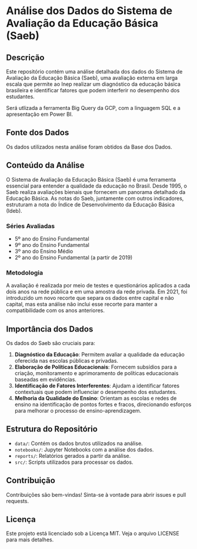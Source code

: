 # Análise dos Dados do Sistema de Avaliação da Educação Básica (Saeb)

## Descrição

Este repositório contém uma análise detalhada dos dados do Sistema de Avaliação da Educação Básica (Saeb), uma avaliação externa em larga escala que permite ao Inep realizar um diagnóstico da educação básica brasileira e identificar fatores que podem interferir no desempenho dos estudantes. 

Será utlizada a ferramenta Big Query da GCP, com a linguagem SQL e a apresentação em Power BI.

## Fonte dos Dados

Os dados utilizados nesta análise foram obtidos da Base dos Dados.

## Conteúdo da Análise

O Sistema de Avaliação da Educação Básica (Saeb) é uma ferramenta essencial para entender a qualidade da educação no Brasil. Desde 1995, o Saeb realiza avaliações bienais que fornecem um panorama detalhado da Educação Básica. As notas do Saeb, juntamente com outros indicadores, estruturam a nota do Índice de Desenvolvimento da Educação Básica (Ideb).

### Séries Avaliadas

- 5º ano do Ensino Fundamental
- 9º ano do Ensino Fundamental
- 3º ano do Ensino Médio
- 2º ano do Ensino Fundamental (a partir de 2019)

### Metodologia

A avaliação é realizada por meio de testes e questionários aplicados a cada dois anos na rede pública e em uma amostra da rede privada. Em 2021, foi introduzido um novo recorte que separa os dados entre capital e não capital, mas esta análise não inclui esse recorte para manter a compatibilidade com os anos anteriores.

## Importância dos Dados

Os dados do Saeb são cruciais para:

1. **Diagnóstico da Educação**: Permitem avaliar a qualidade da educação oferecida nas escolas públicas e privadas.
2. **Elaboração de Políticas Educacionais**: Fornecem subsídios para a criação, monitoramento e aprimoramento de políticas educacionais baseadas em evidências.
3. **Identificação de Fatores Interferentes**: Ajudam a identificar fatores contextuais que podem influenciar o desempenho dos estudantes.
4. **Melhoria da Qualidade do Ensino**: Orientam as escolas e redes de ensino na identificação de pontos fortes e fracos, direcionando esforços para melhorar o processo de ensino-aprendizagem.

## Estrutura do Repositório

- `data/`: Contém os dados brutos utilizados na análise.
- `notebooks/`: Jupyter Notebooks com a análise dos dados.
- `reports/`: Relatórios gerados a partir da análise.
- `src/`: Scripts utilizados para processar os dados.

## Contribuição

Contribuições são bem-vindas! Sinta-se à vontade para abrir issues e pull requests.

## Licença

Este projeto está licenciado sob a Licença MIT. Veja o arquivo LICENSE para mais detalhes.

